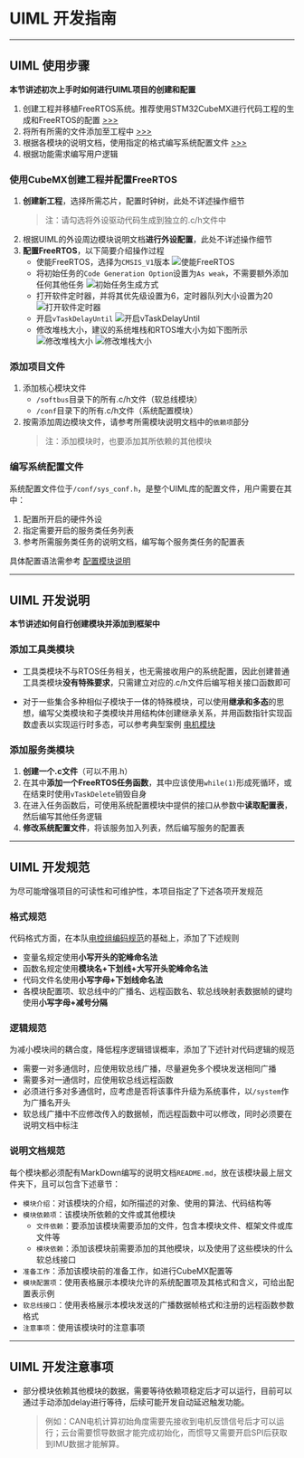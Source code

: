 # UIML 开发指南

---

## UIML 使用步骤

**本节讲述初次上手时如何进行UIML项目的创建和配置**

1. 创建工程并移植FreeRTOS系统。推荐使用STM32CubeMX进行代码工程的生成和FreeRTOS的配置 [>>>](#使用CubeMX创建工程并配置FreeRTOS)
2. 将所有所需的文件添加至工程中 [>>>](#添加项目文件)
3. 根据各模块的说明文档，使用指定的格式编写系统配置文件 [>>>](#编写系统配置文件)
4. 根据功能需求编写用户逻辑

### 使用CubeMX创建工程并配置FreeRTOS

1. **创建新工程**，选择所需芯片，配置时钟树，此处不详述操作细节
   > 注：请勾选将外设驱动代码生成到独立的.c/h文件中
2. 根据UIML的外设周边模块说明文档**进行外设配置**，此处不详述操作细节
3. **配置FreeRTOS**，以下简要介绍操作过程
	- 使能FreeRTOS，选择为`CMSIS_V1`版本
		![使能FreeRTOS](README-IMG/使能FreeRTOS.png)
	- 将初始任务的`Code Generation Option`设置为`As weak`，不需要额外添加任何其他任务
		![初始任务生成方式](README-IMG/初始任务生成方式.png)
	- 打开软件定时器，并将其优先级设置为6，定时器队列大小设置为20
		![打开软件定时器](README-IMG/打开软件定时器.png)
	- 开启`vTaskDelayUntil`
		![开启vTaskDelayUntil](README-IMG/开启vTaskDelayUntil.png)
	- 修改堆栈大小，建议的系统堆栈和RTOS堆大小为如下图所示
		![修改堆栈大小](README-IMG/修改堆栈大小.png)
		![修改堆栈大小](README-IMG/修改freertos堆栈大小.png)

### 添加项目文件

1. 添加核心模块文件
	- `/softbus`目录下的所有.c/h文件（软总线模块）
	- `/conf`目录下的所有.c/h文件（系统配置模块）
2. 按需添加周边模块文件，请参考所需模块说明文档中的`依赖项`部分
	> 注：添加模块时，也要添加其所依赖的其他模块

### 编写系统配置文件

系统配置文件位于`/conf/sys_conf.h`，是整个UIML库的配置文件，用户需要在其中：

1. 配置所开启的硬件外设
2. 指定需要开启的服务类任务列表
3. 参考所需服务类任务的说明文档，编写每个服务类任务的配置表

具体配置语法需参考 [配置模块说明](conf/README.md)

---

## UIML 开发说明

**本节讲述如何自行创建模块并添加到框架中**

### 添加工具类模块

- 工具类模块不与RTOS任务相关，也无需接收用户的系统配置，因此创建普通工具类模块**没有特殊要求**，只需建立对应的.c/h文件后编写相关接口函数即可

- 对于一些集合多种相似子模块于一体的特殊模块，可以使用**继承和多态**的思想，编写父类模块和子类模块并用结构体创建继承关系，并用函数指针实现函数虚表以实现运行时多态，可以参考典型案例 [电机模块](tools/motor)

### 添加服务类模块

1. **创建一个.c文件**（可以不用.h）
2. 在其中**添加一个FreeRTOS任务函数**，其中应该使用`while(1)`形成死循环，或在结束时使用`vTaskDelete`销毁自身
3. 在进入任务函数后，可使用系统配置模块中提供的接口从参数中**读取配置表**，然后编写其他任务逻辑
4. **修改系统配置文件**，将该服务加入列表，然后编写服务的配置表

---

## UIML 开发规范

为尽可能增强项目的可读性和可维护性，本项目指定了下述各项开发规范

### 格式规范

代码格式方面，在本队[电控组编码规范](TARS_Go电控组编码规范.md)的基础上，添加了下述规则

- 变量名规定使用**小写开头的驼峰命名法**
- 函数名规定使用**模块名+下划线+大写开头驼峰命名法**
- 代码文件名使用**小写字母+下划线命名法**
- 各模块配置项、软总线中的广播名、远程函数名、软总线映射表数据帧的键均使用**小写字母+减号分隔**

### 逻辑规范

为减小模块间的耦合度，降低程序逻辑错误概率，添加了下述针对代码逻辑的规范

- 需要一对多通信时，应使用软总线广播，尽量避免多个模块发送相同广播
- 需要多对一通信时，应使用软总线远程函数
- 必须进行多对多通信时，应考虑是否将该事件升级为系统事件，以`/system`作为广播名开头
- 软总线广播中不应修改传入的数据帧，而远程函数中可以修改，同时必须要在说明文档中标注

### 说明文档规范

每个模块都必须配有MarkDown编写的说明文档`README.md`，放在该模块最上层文件夹下，且可以包含下述章节：

- `模块介绍`：对该模块的介绍，如所描述的对象、使用的算法、代码结构等
- `模块依赖项`：该模块所依赖的文件或其他模块
	- `文件依赖`：要添加该模块需要添加的文件，包含本模块文件、框架文件或库文件等
	- `模块依赖`：添加该模块前需要添加的其他模块，以及使用了这些模块的什么软总线接口
- `准备工作`：添加该模块前的准备工作，如进行CubeMX配置等
- `模块配置项`：使用表格展示本模块允许的系统配置项及其格式和含义，可给出配置表示例
- `软总线接口`：使用表格展示本模块发送的广播数据帧格式和注册的远程函数参数格式
- `注意事项`：使用该模块时的注意事项

---

## UIML 开发注意事项

- 部分模块依赖其他模块的数据，需要等待依赖项稳定后才可以运行，目前可以通过手动添加delay进行等待，后续可能开发自动延迟触发功能。
	> 例如：CAN电机计算初始角度需要先接收到电机反馈信号后才可以运行；云台需要惯导数据才能完成初始化，而惯导又需要开启SPI后获取到IMU数据才能解算。
